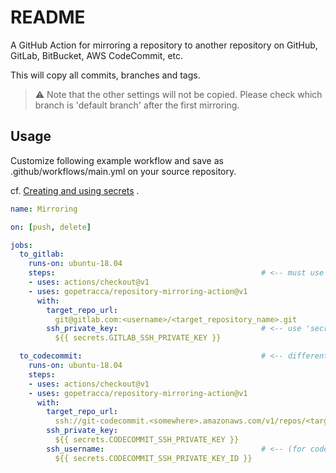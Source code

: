 # README

A GitHub Action for mirroring a repository to another repository on GitHub, GitLab, BitBucket, AWS CodeCommit, etc.

This will copy all commits, branches and tags.

>⚠️ Note that the other settings will not be copied. Please check which branch is 'default branch' after the first mirroring.

## Usage

Customize following example workflow and save as .github/workflows/main.yml on your source repository.

cf. [Creating and using secrets](https://help.github.com/en/actions/automating-your-workflow-with-github-actions/creating-and-using-encrypted-secrets) .

```yaml
name: Mirroring

on: [push, delete]

jobs:
  to_gitlab:
    runs-on: ubuntu-18.04
    steps:                                              # <-- must use actions/checkout@v1 before mirroring!
    - uses: actions/checkout@v1
    - uses: gopetracca/repository-mirroring-action@v1
      with:
        target_repo_url:
          git@gitlab.com:<username>/<target_repository_name>.git
        ssh_private_key:                                # <-- use 'secrets' to pass credential information.
          ${{ secrets.GITLAB_SSH_PRIVATE_KEY }}

  to_codecommit:                                        # <-- different jobs are executed in parallel.
    runs-on: ubuntu-18.04
    steps:
    - uses: actions/checkout@v1
    - uses: gopetracca/repository-mirroring-action@v1
      with:
        target_repo_url:
          ssh://git-codecommit.<somewhere>.amazonaws.com/v1/repos/<target_repository_name>
        ssh_private_key:
          ${{ secrets.CODECOMMIT_SSH_PRIVATE_KEY }}
        ssh_username:                                   # <-- (for codecommit) you need to specify ssh-key-id as ssh username.
          ${{ secrets.CODECOMMIT_SSH_PRIVATE_KEY_ID }}
```
